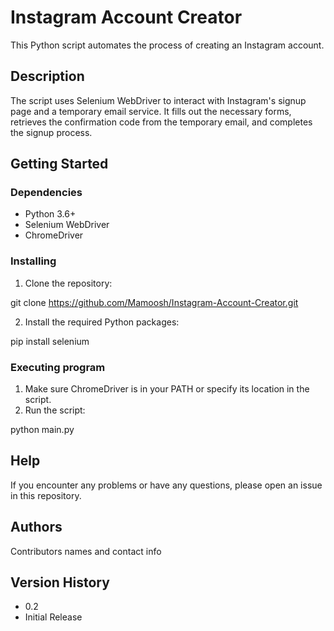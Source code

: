 # Instagram Account Creator

This Python script automates the process of creating an Instagram account.

## Description

The script uses Selenium WebDriver to interact with Instagram's signup page and a temporary email service. It fills out the necessary forms, retrieves the confirmation code from the temporary email, and completes the signup process.

## Getting Started

### Dependencies

* Python 3.6+
* Selenium WebDriver
* ChromeDriver

### Installing

1. Clone the repository:

git clone https://github.com/Mamoosh/Instagram-Account-Creator.git

2. Install the required Python packages:

pip install selenium


### Executing program

1. Make sure ChromeDriver is in your PATH or specify its location in the script.
2. Run the script:

python main.py


## Help

If you encounter any problems or have any questions, please open an issue in this repository.

## Authors

Contributors names and contact info

## Version History

* 0.2
 * Initial Release
